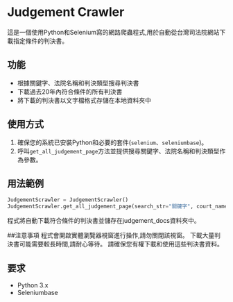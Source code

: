 # Judgement Crawler

這是一個使用Python和Selenium寫的網路爬蟲程式,用於自動從台灣司法院網站下載指定條件的判決書。

## 功能

- 根據關鍵字、法院名稱和判決類型搜尋判決書
- 下載過去20年內符合條件的所有判決書
- 將下載的判決書以文字檔格式存儲在本地資料夾中

## 使用方式

1. 確保您的系統已安裝Python和必要的套件(`selenium`、`seleniumbase`)。
2. 呼叫`get_all_judgement_page`方法並提供搜尋關鍵字、法院名稱和判決類型作為參數。

## 用法範例
```python
JudgementScrawler = JudgementScrawler()
JudgementScrawler.get_all_judgement_page(search_str="關鍵字", court_name='法院名稱', judgement_type='判決類型')
```
程式將自動下載符合條件的判決書並儲存在judgement_docs資料夾中。

##注意事項
程式會開啟實體瀏覽器視窗進行操作,請勿關閉該視窗。
下載大量判決書可能需要較長時間,請耐心等待。
請確保您有權下載和使用這些判決書資料。

## 要求
* Python 3.x
* Seleniumbase
